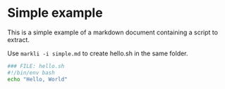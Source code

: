 # Simple example

This is a simple example of a markdown document containing a script to extract.

Use `markli -i simple.md` to create hello.sh in the same folder.

```sh
### FILE: hello.sh
#!/bin/env bash
echo "Hello, World"
```
